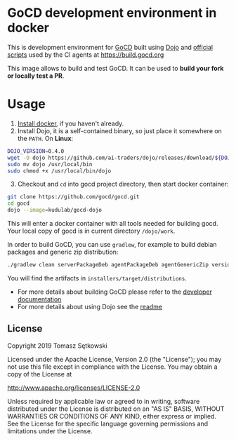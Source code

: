 # GoCD development environment in docker

This is development environment for [GoCD](https://github.com/gocd/gocd) built using
[Dojo](https://github.com/ai-traders/dojo) and [official scripts](https://github.com/gocd-contrib/gocd-oss-cookbooks)
used by the CI agents at https://build.gocd.org

This image allows to build and test GoCD. It can be used to **build your fork or locally test a PR**.

# Usage

1. [Install docker](https://docs.docker.com/install/), if you haven't already.
2. Install Dojo, it is a self-contained binary, so just place it somewhere on the `PATH`.
On **Linux**:
```bash
DOJO_VERSION=0.4.0
wget -O dojo https://github.com/ai-traders/dojo/releases/download/${DOJO_VERSION}/dojo_linux_amd64
sudo mv dojo /usr/local/bin
sudo chmod +x /usr/local/bin/dojo
```
3. Checkout and `cd` into gocd project directory, then start docker container:
```bash
git clone https://github.com/gocd/gocd.git
cd gocd
dojo --image=kudulab/gocd-dojo
```
This will enter a docker container with all tools needed for building gocd. Your local copy of gocd is in current directory `/dojo/work`.

In order to build GoCD, you can use `gradlew`, for example to build debian packages and generic zip distribution:
```bash
./gradlew clean serverPackageDeb agentPackageDeb agentGenericZip versionFile
```
You will find the artifacts in `installers/target/distributions`.

 * For more details about building GoCD please refer to the [developer documentation](https://developer.gocd.org/current/)
 * For more details about using Dojo see the [readme](https://github.com/ai-traders/dojo)


## License

Copyright 2019 Tomasz Sętkowski

Licensed under the Apache License, Version 2.0 (the "License");
you may not use this file except in compliance with the License.
You may obtain a copy of the License at

   http://www.apache.org/licenses/LICENSE-2.0

Unless required by applicable law or agreed to in writing, software
distributed under the License is distributed on an "AS IS" BASIS,
WITHOUT WARRANTIES OR CONDITIONS OF ANY KIND, either express or implied.
See the License for the specific language governing permissions and
limitations under the License.
